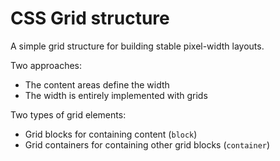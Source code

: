 CSS Grid structure
==================

A simple grid structure for building stable pixel-width layouts.


Two approaches:

* The content areas define the width
* The width is entirely implemented with grids


Two types of grid elements:

* Grid blocks for containing content (`block`)
* Grid containers for containing other grid blocks (`container`)

